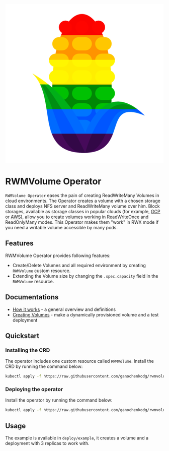 ![rwmv_logo](resources/logo.png)

# RWMVolume Operator

`RWMVolume Operator` eases the pain of creating ReadWriteMany Volumes in cloud environments. 
The Operator creates a volume with a chosen storage class and deploys NFS server and ReadWriteMany volume over him. 
Block storages, available as storage classes in popular clouds (for example, 
[GCP](https://cloud.google.com/kubernetes-engine/docs/how-to/persistent-volumes/gce-pd-csi-driver#create_a_storageclass) or 
[AWS](https://docs.aws.amazon.com/eks/latest/userguide/storage-classes.html)), allow you to create volumes working in ReadWriteOnce and ReadOnlyMany modes. 
This Operator makes them "work" in RWX mode if you need a writable volume accessible by many pods.

## Features

RWMVolume Operator provides following features:

* Create/Delete Volumes and all required environment by creating `RWMVolume` custom resource.
* Extending the Volume size by changing the `.spec.capacity` field in the `RWMVolume` resource.

## Documentations

* [How it works](docs/howitworks.md) - a general overview and definitions
* [Creating Volumes](docs/creatingvolumes.md) - make a dynamically provisioned volume and a test deployment

## Quickstart

### Installing the CRD

The operator includes one custom resource called `RWMVolume`. Install the CRD by running the command below:

```bash
kubectl apply -f https://raw.githubusercontent.com/ganochenkodg/rwmvolume-operator/master/deploy/crds/crd-rwmvolume.yaml
```

### Deploying the operator

Install the operator by running the command below:

```bash
kubectl apply -f https://raw.githubusercontent.com/ganochenkodg/rwmvolume-operator/master/deploy/operator.yaml
```

## Usage

The example is available in `deploy/example`, it creates a volume and a deployment with 3 replicas to work with.

